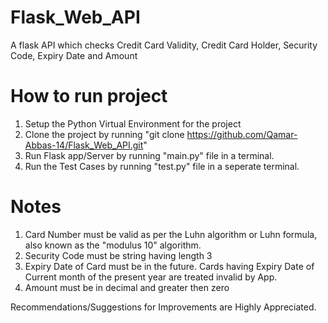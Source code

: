 # Flask_Web_API
A flask API which checks Credit Card Validity, Credit Card Holder, Security Code, Expiry Date and Amount

# How to run project
1) Setup the Python Virtual Environment for the project
2) Clone the project by running "git clone https://github.com/Qamar-Abbas-14/Flask_Web_API.git"
3) Run Flask app/Server by running "main.py" file in a terminal.
4) Run the Test Cases by running "test.py" file in a seperate terminal.

# Notes
1) Card Number must be valid as per the Luhn algorithm or Luhn formula, also known as the "modulus 10" algorithm.
2) Security Code must be string having length 3
3) Expiry Date of Card must be in the future. Cards having Expiry Date of Current month of the present year are treated invalid by App.
4) Amount must be in decimal and greater then zero

Recommendations/Suggestions for Improvements are Highly Appreciated.
